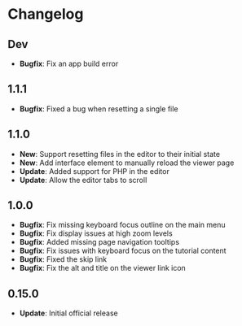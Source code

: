 # Changelog

## Dev

* **Bugfix**: Fix an app build error

## 1.1.1

* **Bugfix**: Fixed a bug when resetting a single file

## 1.1.0

* **New**: Support resetting files in the editor to their initial state
* **New**: Add interface element to manually reload the viewer page
* **Update**: Added support for PHP in the editor
* **Update**: Allow the editor tabs to scroll

## 1.0.0

* **Bugfix**: Fix missing keyboard focus outline on the main menu
* **Bugfix**: Fix display issues at high zoom levels
* **Bugfix**: Added missing page navigation tooltips
* **Bugfix**: Fix issues with keyboard focus on the tutorial content
* **Bugfix**: Fixed the skip link
* **Bugfix**: Fix the alt and title on the viewer link icon

## 0.15.0

* **Update**: Initial official release
